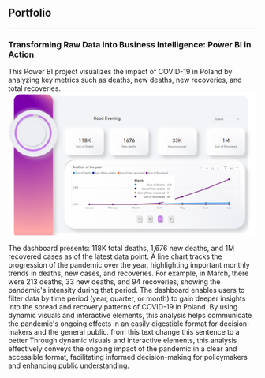## Portfolio

---

### Transforming Raw Data into Business Intelligence: Power BI in Action 

This Power BI project visualizes the impact of COVID-19 in Poland by analyzing key metrics such as deaths, new deaths, new recoveries, and total recoveries. 
<img src="images/dddd.jpg?raw=true"/>

The dashboard presents: 118K total deaths, 1,676 new deaths, and 1M recovered cases as of the latest data point.
A line chart tracks the progression of the pandemic over the year, highlighting important monthly trends in deaths, new cases, and recoveries. For example, in March, there were 213 deaths, 33 new deaths, and 94 recoveries, showing the pandemic's intensity during that period.
The dashboard enables users to filter data by time period (year, quarter, or month) to gain deeper insights into the spread and recovery patterns of COVID-19 in Poland. By using dynamic visuals and interactive elements, this analysis helps communicate the pandemic's ongoing effects in an easily digestible format for decision-makers and the general public.  from this text change this sentence to a better Through dynamic visuals and interactive elements, this analysis effectively conveys the ongoing impact of the pandemic in a clear and accessible format, facilitating informed decision-making for policymakers and enhancing public understanding.

<p style="font-size:11px
<!-- Remove above link if you don't want to attibute -->
